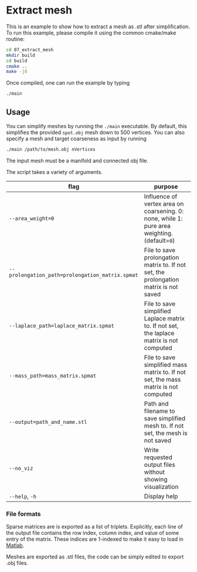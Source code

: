 # Extract mesh
This is an example to show how to extract a mesh as .stl after simplification. To run this example, please compile it using the common cmake/make routine:
``` bash
cd 07_extract_mesh
mkdir build
cd build
cmake ..
make -j8
```
Once compiled, one can run the example by typing
``` bash
./main
```

## Usage

You can simplify meshes by running the `./main` executable. By default, this simplifies the provided `spot.obj` mesh down to 500 vertices. You can also specify a mesh and target coarseness as input by running
``` bash
./main /path/to/mesh.obj nVertices
```
The input mesh must be a manifold and connected obj file.

The script takes a variety of arguments.

|flag | purpose|
| ------------- |-------------|
|`--area_weight=0`| Influence of vertex area on coarsening. 0: none, while 1: pure area weighting. (default=`0`) |
|`--prolongation_path=prolongation_matrix.spmat`| File to save prolongation matrix to. If not set, the prolongation matrix is not saved |
|`--laplace_path=laplace_matrix.spmat`| File to save simplified Laplace matrix to. If not set, the laplace matrix is not computed |
|`--mass_path=mass_matrix.spmat`| File to save simplified mass matrix to. If not set, the mass matrix is not computed |
|`--output=path_and_name.stl`| Path and filename to save simplified mesh to. If not set, the mesh is not saved |
|`--no_viz`| Write requested output files without showing visualization |
|`--help`, `-h`| Display help |

### File formats
Sparse matrices are is exported as a list of triplets. Explicitly, each line of the output file contains the row index, column index, and value of some entry of the matrix. These indices are 1-indexed to make it easy to load in [Matlab](https://www.mathworks.com/help/matlab/ref/spconvert.html).

Meshes are exported as .stl files, the code can be simply edited to export .obj files.
